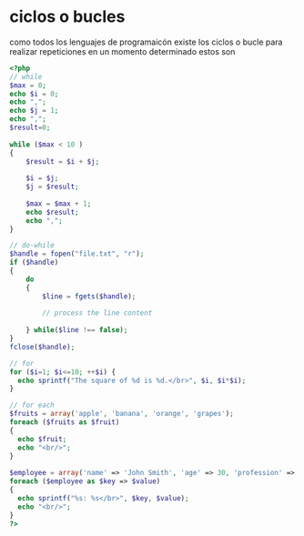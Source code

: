 # ciclos o bucles

como todos los lenguajes de programaicón existe los ciclos o bucle para realizar repeticiones en un momento determinado estos son

``` php
<?php
// while
$max = 0;  
echo $i = 0;
echo ",";
echo $j = 1;  
echo ",";
$result=0;
 
while ($max < 10 )  
{  
    $result = $i + $j;  
 
    $i = $j;  
    $j = $result;  
 
    $max = $max + 1;  
    echo $result;
    echo ",";
}

// do-while
$handle = fopen("file.txt", "r");
if ($handle)
{
    do
    {
        $line = fgets($handle);
 
        // process the line content
 
    } while($line !== false);
}
fclose($handle);

// for
for ($i=1; $i<=10; ++$i) {
  echo sprintf("The square of %d is %d.</br>", $i, $i*$i);
}

// for each
$fruits = array('apple', 'banana', 'orange', 'grapes');
foreach ($fruits as $fruit)
{
  echo $fruit;
  echo "<br/>";
}
 
$employee = array('name' => 'John Smith', 'age' => 30, 'profession' => 'Software Engineer');
foreach ($employee as $key => $value)
{
  echo sprintf("%s: %s</br>", $key, $value);
  echo "<br/>";
}
?>
```